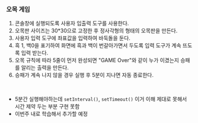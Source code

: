 ### 오목 게임

1. 콘솔창에 실행되도록 사용자 입출력 도구를 사용한다.
2. 오목판 사이즈는 30*30으로 고정한 후 정사각형의 형태의 오목판을 만든다.
3. 사용자 입력 도구에 좌표값을 입력하여 바둑돌을 둔다.
4. 흑 1, 백0을 표기하여 화면에 흑과 백이 번갈아가면서 두도록 입력 도구가 계속 뜨도록 입력 받는다.
5. 오목 규칙에 따라 5줄이 먼저 완성되면 "GAME Over"와 같이 누가 이겼는지 승패를 알리는 출력을 만든다.
6. 승패가 계속 나지 않을 경우 실행 후 5분이 지나면 자동 종료한다.


</br>

- 5분간 실행해야하는데 `setInterval()`, `setTimeout()` 이거 이해 제대로 못해서 시간 제약 두는 부분 구현 못함
- 이번주 내로 학습해서 추가할 예정 
